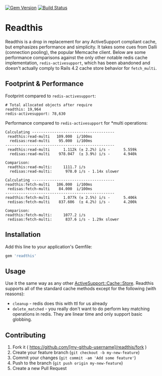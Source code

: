 [![Gem Version](https://badge.fury.io/rb/readthis.svg)](http://badge.fury.io/rb/readthis)
[![Build Status](https://travis-ci.org/sorentwo/readthis.svg?branch=master)](https://travis-ci.org/sorentwo/readthis)

# Readthis

Readthis is a drop in replacement for any ActiveSupport compliant cache, but
emphasizes performance and simplicity. It takes some cues from Dalli (connection
pooling), the popular Memcache client. Below are some performance comparisons
against the only other notable redis cache implementation, `redis-activesupport`,
which has been abandoned and doesn't actually comply to Rails 4.2 cache store
behavior for `fetch_multi`.

## Footprint & Performance

Footprint compared to `redis-activesupport`:

```
# Total allocated objects after require
readthis: 19,964
redis-activesupport: 78,630
```

Performance compared to `redis-activesupport` for \*multi operations:

```
Calculating -------------------------------------
 readthis:read-multi   109.000  i/100ms
  redisas:read-multi    95.000  i/100ms
-------------------------------------------------
 readthis:read-multi      1.112k (± 2.2%) i/s -      5.559k
  redisas:read-multi    978.047  (± 3.9%) i/s -      4.940k

Comparison:
 readthis:read-multi:     1111.7 i/s
  redisas:read-multi:      978.0 i/s - 1.14x slower

Calculating -------------------------------------
readthis:fetch-multi   106.000  i/100ms
 redisas:fetch-multi    84.000  i/100ms
-------------------------------------------------
readthis:fetch-multi      1.077k (± 2.5%) i/s -      5.406k
 redisas:fetch-multi    837.606  (± 4.2%) i/s -      4.200k

Comparison:
readthis:fetch-multi:     1077.2 i/s
 redisas:fetch-multi:      837.6 i/s - 1.29x slower
```

## Installation

Add this line to your application's Gemfile:

```ruby
gem 'readthis'
```

## Usage

Use it the same way as any other [ActiveSupport::Cache::Store][store]. Readthis
supports all of the standard cache methods except for the following (with
reasons):

* `cleanup` - redis does this with ttl for us already
* `delete_matched` - you really don't want to do perform key matching operations
  in redis. They are linear time and only support basic globbing.

## Contributing

1. Fork it ( https://github.com/[my-github-username]/readthis/fork )
2. Create your feature branch (`git checkout -b my-new-feature`)
3. Commit your changes (`git commit -am 'Add some feature'`)
4. Push to the branch (`git push origin my-new-feature`)
5. Create a new Pull Request

[store]: http://api.rubyonrails.org/classes/ActiveSupport/Cache/Store.html
